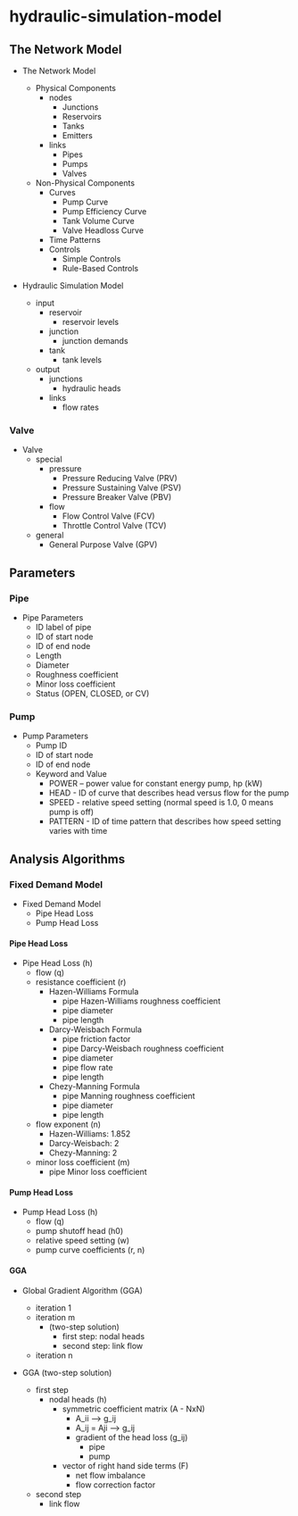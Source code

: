 # hydraulic-simulation-model

## The Network Model

- The Network Model
    - Physical Components
        - nodes
            - Junctions
            - Reservoirs
            - Tanks
            - Emitters
        - links
            - Pipes
            - Pumps
            - Valves
    - Non-Physical Components
        - Curves
            - Pump Curve
            - Pump Efficiency Curve
            - Tank Volume Curve
            - Valve Headloss Curve
        - Time Patterns
        - Controls
            - Simple Controls
            - Rule-Based Controls

- Hydraulic Simulation Model
    - input
        - reservoir
            - reservoir levels
        - junction
            - junction demands
        - tank
            - tank levels
    - output
        - junctions
            - hydraulic heads
        - links
            - flow rates

### Valve

- Valve
    - special
        - pressure
            - Pressure Reducing Valve (PRV)
            - Pressure Sustaining Valve (PSV)
            - Pressure Breaker Valve (PBV)
        - flow
            - Flow Control Valve (FCV)
            - Throttle Control Valve (TCV)
    - general
        - General Purpose Valve (GPV)

## Parameters

### Pipe

- Pipe Parameters
    - ID label of pipe
    - ID of start node
    - ID of end node
    - Length
    - Diameter
    - Roughness coefficient
    - Minor loss coefficient
    - Status (OPEN, CLOSED, or CV)

### Pump

- Pump Parameters
    - Pump ID
    - ID of start node
    - ID of end node
    - Keyword and Value
        - POWER – power value for constant energy pump, hp (kW)
        - HEAD - ID of curve that describes head versus flow for the pump
        - SPEED - relative speed setting (normal speed is 1.0, 0 means pump is off)
        - PATTERN - ID of time pattern that describes how speed setting varies with time

## Analysis Algorithms

### Fixed Demand Model

- Fixed Demand Model
    - Pipe Head Loss
    - Pump Head Loss

#### Pipe Head Loss

- Pipe Head Loss (h)
    - flow (q)
    - resistance coefficient (r)
        - Hazen-Williams Formula
            - pipe Hazen-Williams roughness coefficient
            - pipe diameter
            - pipe length
        - Darcy-Weisbach Formula
            - pipe friction factor
            - pipe Darcy-Weisbach roughness coefficient
            - pipe diameter
            - pipe flow rate
            - pipe length
        - Chezy-Manning Formula
            - pipe Manning roughness coefficient
            - pipe diameter
            - pipe length
    - flow exponent (n)
        - Hazen-Williams: 1.852
        - Darcy-Weisbach: 2
        - Chezy-Manning: 2
    - minor loss coefficient (m)
        - pipe Minor loss coefficient

#### Pump Head Loss

- Pump Head Loss (h)
    - flow (q)
    - pump shutoff head (h0)
    - relative speed setting (w)
    - pump curve coefficients (r, n)

#### GGA

- Global Gradient Algorithm (GGA)
    - iteration 1
    - iteration m
        - (two-step solution)
            - first step: nodal heads
            - second step: link flow
    - iteration n

- GGA (two-step solution)
    - first step
        - nodal heads (h)
            - symmetric coefficient matrix (A - NxN)
                - A_ii --> g_ij
                - A_ij = Aji --> g_ij
                - gradient of the head loss (g_ij)
                    - pipe
                    - pump
            - vector of right hand side terms (F)
                - net flow imbalance
                - flow correction factor
    - second step
        - link flow

